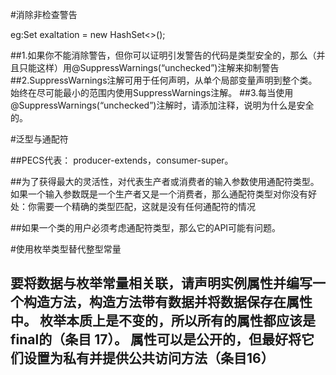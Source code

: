 #消除非检查警告

eg:Set<Lark> exaltation = new HashSet<>();

##1.如果你不能消除警告，但你可以证明引发警告的代码是类型安全的，那么（并且只能这样）用@SuppressWarnings(“unchecked”)注解来抑制警告
##2.SuppressWarnings注解可用于任何声明，从单个局部变量声明到整个类。 始终在尽可能最小的范围内使用SuppressWarnings注解。
##3.每当使用@SuppressWarnings(“unchecked”)注解时，请添加注释，说明为什么是安全的。


#泛型与通配符

##PECS代表： producer-extends，consumer-super。

##为了获得最大的灵活性，对代表生产者或消费者的输入参数使用通配符类型。 如果一个输入参数既是一个生产者又是一个消费者，那么通配符类型对你没有好处：你需要一个精确的类型匹配，这就是没有任何通配符的情况

##如果一个类的用户必须考虑通配符类型，那么它的API可能有问题。

#使用枚举类型替代整型常量

## 要将数据与枚举常量相关联，请声明实例属性并编写一个构造方法，构造方法带有数据并将数据保存在属性中。 枚举本质上是不变的，所以所有的属性都应该是final的（条目 17）。 属性可以是公开的，但最好将它们设置为私有并提供公共访问方法（条目16）